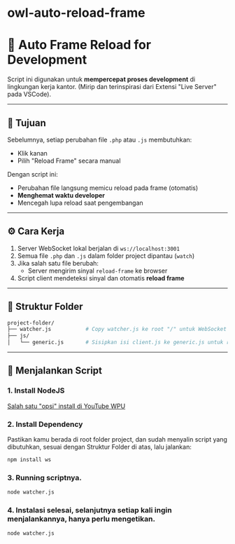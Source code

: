 # owl-auto-reload-frame

# 🔄 Auto Frame Reload for Development

Script ini digunakan untuk **mempercepat proses development** di lingkungan kerja kantor. (Mirip dan terinspirasi dari Extensi "Live Server" pada VSCode).

---

## 🎯 Tujuan

Sebelumnya, setiap perubahan file `.php` atau `.js` membutuhkan:
- Klik kanan
- Pilih "Reload Frame" secara manual

Dengan script ini:
- Perubahan file langsung memicu reload pada frame (otomatis)
- **Menghemat waktu developer**
- Mencegah lupa reload saat pengembangan

---

## ⚙️ Cara Kerja

1. Server WebSocket lokal berjalan di `ws://localhost:3001`
2. Semua file `.php` dan `.js` dalam folder project dipantau (`watch`)
3. Jika salah satu file berubah:
   - Server mengirim sinyal `reload-frame` ke browser
4. Script client mendeteksi sinyal dan otomatis **reload frame**

---

## 📂 Struktur Folder
 ```bash  
project-folder/
├── watcher.js           # Copy watcher.js ke root "/" untuk WebSocket server (NodeJS)
├── js/
│   └── generic.js       # Sisipkan isi client.js ke generic.js untuk reload di sisi client
  ```

---

## 🚀 Menjalankan Script
### 1. Install NodeJS
[Salah satu "opsi" install di YouTube WPU](https://www.youtube.com/watch?v=VfN1_pEdQAA&list=PLFIM0718LjIW-XBdVOerYgKegBtD6rSfD&index=3)
### 2. Install Dependency
Pastikan kamu berada di root folder project, dan sudah menyalin script yang dibutuhkan, sesuai dengan Struktur Folder di atas, lalu jalankan:
```bash
npm install ws
```
### 3. Running scriptnya.
```bash
node watcher.js
```
### 4. Instalasi selesai, selanjutnya setiap kali ingin menjalankannya, hanya perlu mengetikan.
```bash
node watcher.js
```
